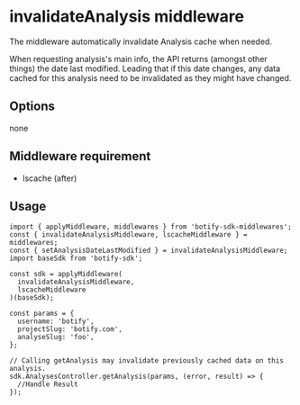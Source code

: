 # invalidateAnalysis middleware

The middleware automatically invalidate Analysis cache when needed.

When requesting analysis's main info, the API returns (amongst other things) the date last modified. Leading that if this date changes, any data cached for this analysis need to be invalidated as they might have changed.

## Options
none

## Middleware requirement
- lscache (after)

## Usage
```JS
import { applyMiddleware, middlewares } from 'botify-sdk-middlewares';
const { invalidateAnalysisMiddleware, lscacheMiddleware } = middlewares;
const { setAnalysisDateLastModified } = invalidateAnalysisMiddleware;
import baseSdk from 'botify-sdk';

const sdk = applyMiddleware(
  invalidateAnalysisMiddleware,
  lscacheMiddleware
)(baseSdk);

const params = {
  username: 'botify',
  projectSlug: 'botify.com',
  analyseSlug: 'foo',
};

// Calling getAnalysis may invalidate previously cached data on this analysis.
sdk.AnalysesController.getAnalysis(params, (error, result) => {
  //Handle Result
});
```
